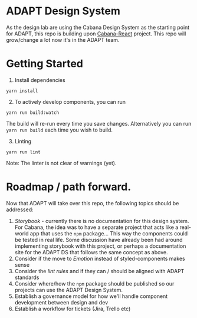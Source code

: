 <div align="center" style="text-align: center;">
  <strong></strong> 
  <br />
  
  <br />
</div>

# ADAPT Design System
As the design lab are using the Cabana Design System as the starting point for ADAPT, this repo is building upon [Cabana-React](https://lucastobrazil.github.io/cabana-react-docs-gh) project. This repo will grow/change a lot now it's in the ADAPT team.

# Getting Started
1. Install dependencies
```
yarn install
```

2. To actively develop components, you can run 
```
yarn run build:watch
```
The build will re-run every time you save changes. Alternatively you can run `yarn run build` each time you wish to build.

3. Linting
```
yarn run lint
```
Note: The linter is not clear of warnings (yet).

# Roadmap / path forward.
Now that ADAPT will take over this repo, the following topics should be addressed:

1. *Storybook* - currently there is no documentation for this design system. For Cabana, the idea was to have a separate project that acts like a real-world app that uses the `npm` package... This way the components could be tested in real life. Some discussion have already been had around implementing storybook with this project, or perhaps a documentation site for the ADAPT DS that follows the same concept as above.
2. Consider if the move to *Emotion* instead of styled-components makes sense
3. Consider the *lint rules* and if they can / should be aligned with ADAPT standards
4. Consider where/how the `npm` package should be published so our projects can use the ADAPT Design System.
5. Establish a governance model for how we'll handle component development between design and dev
6. Establish a workflow for tickets (Jira, Trello etc)